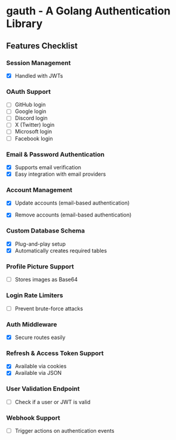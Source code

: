 # gauth - A Golang Authentication Library

## Features Checklist

### Session Management
- [x] Handled with JWTs

### OAuth Support
- [ ] GitHub login
- [ ] Google login
- [ ] Discord login
- [ ] X (Twitter) login
- [ ] Microsoft login
- [ ] Facebook login

### Email & Password Authentication
- [x] Supports email verification
- [x] Easy integration with email providers

### Account Management
- [x] Update accounts (email-based authentication)
- [x] Remove accounts (email-based authentication)


### Custom Database Schema
- [x] Plug-and-play setup
- [x] Automatically creates required tables

### Profile Picture Support
- [ ] Stores images as Base64

### Login Rate Limiters
- [ ] Prevent brute-force attacks


### Auth Middleware
- [x] Secure routes easily

### Refresh & Access Token Support
- [x] Available via cookies
- [x] Available via JSON

### User Validation Endpoint
- [ ] Check if a user or JWT is valid

### Webhook Support
- [ ] Trigger actions on authentication events
